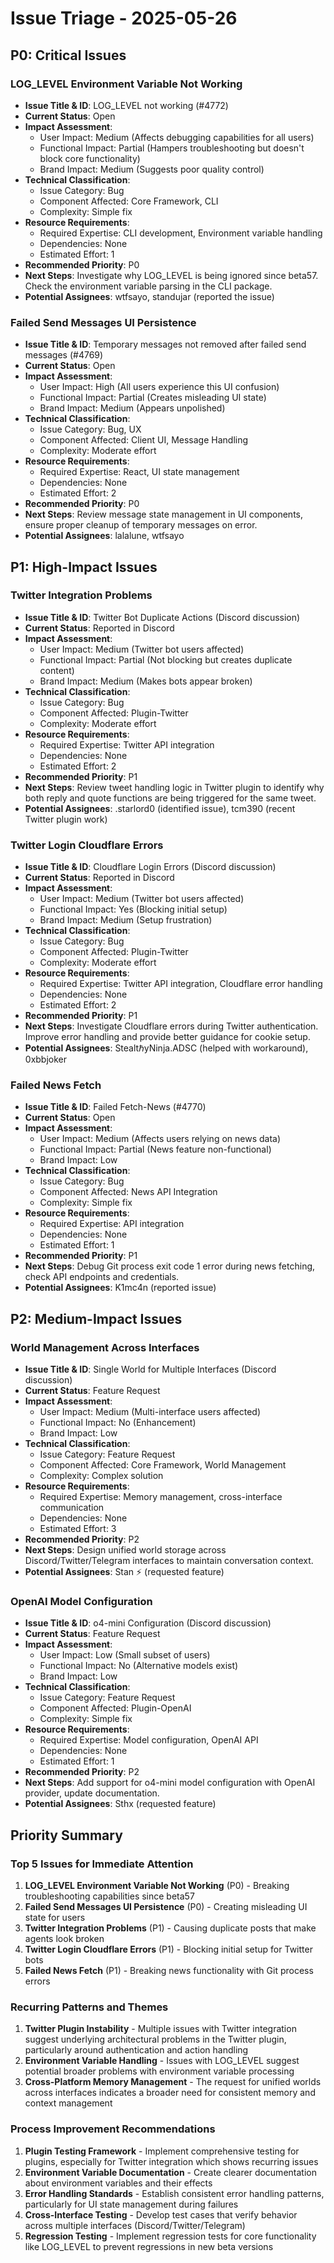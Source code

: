# Issue Triage - 2025-05-26

## P0: Critical Issues

### LOG_LEVEL Environment Variable Not Working
- **Issue Title & ID**: LOG_LEVEL not working (#4772)
- **Current Status**: Open
- **Impact Assessment**:
  - User Impact: Medium (Affects debugging capabilities for all users)
  - Functional Impact: Partial (Hampers troubleshooting but doesn't block core functionality)
  - Brand Impact: Medium (Suggests poor quality control)
- **Technical Classification**:
  - Issue Category: Bug
  - Component Affected: Core Framework, CLI
  - Complexity: Simple fix
- **Resource Requirements**:
  - Required Expertise: CLI development, Environment variable handling
  - Dependencies: None
  - Estimated Effort: 1
- **Recommended Priority**: P0
- **Next Steps**: Investigate why LOG_LEVEL is being ignored since beta57. Check the environment variable parsing in the CLI package.
- **Potential Assignees**: wtfsayo, standujar (reported the issue)

### Failed Send Messages UI Persistence
- **Issue Title & ID**: Temporary messages not removed after failed send messages (#4769)
- **Current Status**: Open
- **Impact Assessment**:
  - User Impact: High (All users experience this UI confusion)
  - Functional Impact: Partial (Creates misleading UI state)
  - Brand Impact: Medium (Appears unpolished)
- **Technical Classification**:
  - Issue Category: Bug, UX
  - Component Affected: Client UI, Message Handling
  - Complexity: Moderate effort
- **Resource Requirements**:
  - Required Expertise: React, UI state management
  - Dependencies: None
  - Estimated Effort: 2
- **Recommended Priority**: P0
- **Next Steps**: Review message state management in UI components, ensure proper cleanup of temporary messages on error.
- **Potential Assignees**: lalalune, wtfsayo

## P1: High-Impact Issues

### Twitter Integration Problems
- **Issue Title & ID**: Twitter Bot Duplicate Actions (Discord discussion)
- **Current Status**: Reported in Discord
- **Impact Assessment**:
  - User Impact: Medium (Twitter bot users affected)
  - Functional Impact: Partial (Not blocking but creates duplicate content)
  - Brand Impact: Medium (Makes bots appear broken)
- **Technical Classification**:
  - Issue Category: Bug
  - Component Affected: Plugin-Twitter
  - Complexity: Moderate effort
- **Resource Requirements**:
  - Required Expertise: Twitter API integration
  - Dependencies: None
  - Estimated Effort: 2
- **Recommended Priority**: P1
- **Next Steps**: Review tweet handling logic in Twitter plugin to identify why both reply and quote functions are being triggered for the same tweet.
- **Potential Assignees**: .starlord0 (identified issue), tcm390 (recent Twitter plugin work)

### Twitter Login Cloudflare Errors
- **Issue Title & ID**: Cloudflare Login Errors (Discord discussion)
- **Current Status**: Reported in Discord
- **Impact Assessment**:
  - User Impact: Medium (Twitter bot users affected)
  - Functional Impact: Yes (Blocking initial setup)
  - Brand Impact: Medium (Setup frustration)
- **Technical Classification**:
  - Issue Category: Bug
  - Component Affected: Plugin-Twitter
  - Complexity: Moderate effort
- **Resource Requirements**:
  - Required Expertise: Twitter API integration, Cloudflare error handling
  - Dependencies: None
  - Estimated Effort: 2
- **Recommended Priority**: P1
- **Next Steps**: Investigate Cloudflare errors during Twitter authentication. Improve error handling and provide better guidance for cookie setup.
- **Potential Assignees**: StealtℏyNinja.ADSC (helped with workaround), 0xbbjoker

### Failed News Fetch
- **Issue Title & ID**: Failed Fetch-News (#4770)
- **Current Status**: Open
- **Impact Assessment**:
  - User Impact: Medium (Affects users relying on news data)
  - Functional Impact: Partial (News feature non-functional)
  - Brand Impact: Low
- **Technical Classification**:
  - Issue Category: Bug
  - Component Affected: News API Integration
  - Complexity: Simple fix
- **Resource Requirements**:
  - Required Expertise: API integration
  - Dependencies: None
  - Estimated Effort: 1
- **Recommended Priority**: P1
- **Next Steps**: Debug Git process exit code 1 error during news fetching, check API endpoints and credentials.
- **Potential Assignees**: K1mc4n (reported issue)

## P2: Medium-Impact Issues

### World Management Across Interfaces
- **Issue Title & ID**: Single World for Multiple Interfaces (Discord discussion)
- **Current Status**: Feature Request
- **Impact Assessment**:
  - User Impact: Medium (Multi-interface users affected)
  - Functional Impact: No (Enhancement)
  - Brand Impact: Low
- **Technical Classification**:
  - Issue Category: Feature Request
  - Component Affected: Core Framework, World Management
  - Complexity: Complex solution
- **Resource Requirements**:
  - Required Expertise: Memory management, cross-interface communication
  - Dependencies: None
  - Estimated Effort: 3
- **Recommended Priority**: P2
- **Next Steps**: Design unified world storage across Discord/Twitter/Telegram interfaces to maintain conversation context.
- **Potential Assignees**: Stan ⚡ (requested feature)

### OpenAI Model Configuration
- **Issue Title & ID**: o4-mini Configuration (Discord discussion)
- **Current Status**: Feature Request
- **Impact Assessment**:
  - User Impact: Low (Small subset of users)
  - Functional Impact: No (Alternative models exist)
  - Brand Impact: Low
- **Technical Classification**:
  - Issue Category: Feature Request
  - Component Affected: Plugin-OpenAI
  - Complexity: Simple fix
- **Resource Requirements**:
  - Required Expertise: Model configuration, OpenAI API
  - Dependencies: None
  - Estimated Effort: 1
- **Recommended Priority**: P2
- **Next Steps**: Add support for o4-mini model configuration with OpenAI provider, update documentation.
- **Potential Assignees**: Sthx (requested feature)

## Priority Summary

### Top 5 Issues for Immediate Attention
1. **LOG_LEVEL Environment Variable Not Working** (P0) - Breaking troubleshooting capabilities since beta57
2. **Failed Send Messages UI Persistence** (P0) - Creating misleading UI state for users
3. **Twitter Integration Problems** (P1) - Causing duplicate posts that make agents look broken
4. **Twitter Login Cloudflare Errors** (P1) - Blocking initial setup for Twitter bots
5. **Failed News Fetch** (P1) - Breaking news functionality with Git process errors

### Recurring Patterns and Themes
1. **Twitter Plugin Instability** - Multiple issues with Twitter integration suggest underlying architectural problems in the Twitter plugin, particularly around authentication and action handling
2. **Environment Variable Handling** - Issues with LOG_LEVEL suggest potential broader problems with environment variable processing
3. **Cross-Platform Memory Management** - The request for unified worlds across interfaces indicates a broader need for consistent memory and context management

### Process Improvement Recommendations
1. **Plugin Testing Framework** - Implement comprehensive testing for plugins, especially for Twitter integration which shows recurring issues
2. **Environment Variable Documentation** - Create clearer documentation about environment variables and their effects
3. **Error Handling Standards** - Establish consistent error handling patterns, particularly for UI state management during failures
4. **Cross-Interface Testing** - Develop test cases that verify behavior across multiple interfaces (Discord/Twitter/Telegram)
5. **Regression Testing** - Implement regression tests for core functionality like LOG_LEVEL to prevent regressions in new beta versions